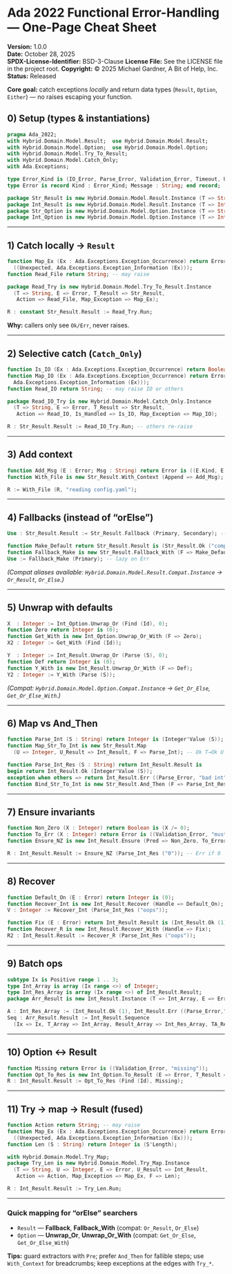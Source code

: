 
# Ada 2022 Functional Error-Handling — One‑Page Cheat Sheet

**Version:** 1.0.0  
**Date:** October 28, 2025  
**SPDX-License-Identifier:** BSD-3-Clause
**License File:** See the LICENSE file in the project root.
**Copyright:** © 2025 Michael Gardner, A Bit of Help, Inc.  
**Status:** Released  


**Core goal:** catch exceptions *locally* and return data types (`Result`, `Option`, `Either`) — no raises escaping your function.

## 0) Setup (types & instantiations)

```ada
pragma Ada_2022;
with Hybrid.Domain.Model.Result;  use Hybrid.Domain.Model.Result;
with Hybrid.Domain.Model.Option;  use Hybrid.Domain.Model.Option;
with Hybrid.Domain.Model.Try_To_Result;
with Hybrid.Domain.Model.Catch_Only;
with Ada.Exceptions;

type Error_Kind is (IO_Error, Parse_Error, Validation_Error, Timeout, Unexpected);
type Error is record Kind : Error_Kind; Message : String; end record;

package Str_Result is new Hybrid.Domain.Model.Result.Instance (T => String,  E => Error);
package Int_Result is new Hybrid.Domain.Model.Result.Instance (T => Integer, E => Error);
package Str_Option is new Hybrid.Domain.Model.Option.Instance (T => String);
package Int_Option is new Hybrid.Domain.Model.Option.Instance (T => Integer);
```

---

## 1) Catch locally → `Result`

```ada
function Map_Ex (Ex : Ada.Exceptions.Exception_Occurrence) return Error is
  ((Unexpected, Ada.Exceptions.Exception_Information (Ex)));
function Read_File return String; -- may raise

package Read_Try is new Hybrid.Domain.Model.Try_To_Result.Instance
  (T => String, E => Error, T_Result => Str_Result,
   Action => Read_File, Map_Exception => Map_Ex);

R : constant Str_Result.Result := Read_Try.Run;
```

**Why:** callers only see `Ok/Err`, never raises.

---

## 2) Selective catch (`Catch_Only`)

```ada
function Is_IO (Ex : Ada.Exceptions.Exception_Occurrence) return Boolean is (True); -- your test
function Map_IO (Ex : Ada.Exceptions.Exception_Occurrence) return Error is ((IO_Error,
  Ada.Exceptions.Exception_Information (Ex)));
function Read_IO return String; -- may raise IO or others

package Read_IO_Try is new Hybrid.Domain.Model.Catch_Only.Instance
  (T => String, E => Error, T_Result => Str_Result,
   Action => Read_IO, Is_Handled => Is_IO, Map_Exception => Map_IO);

R : Str_Result.Result := Read_IO_Try.Run; -- others re-raise
```

---

## 3) Add context

```ada
function Add_Msg (E : Error; Msg : String) return Error is ((E.Kind, E.Message & " :: " & Msg));
function With_File is new Str_Result.With_Context (Append => Add_Msg);

R := With_File (R, "reading config.yaml");
```

---

## 4) Fallbacks (instead of “orElse”)

```ada
Use : Str_Result.Result := Str_Result.Fallback (Primary, Secondary); -- eager

function Make_Default return Str_Result.Result is (Str_Result.Ok ("computed"));
function Fallback_Make is new Str_Result.Fallback_With (F => Make_Default);
Use := Fallback_Make (Primary); -- lazy on Err
```

*(Compat aliases available: `Hybrid.Domain.Model.Result.Compat.Instance` → `Or_Result`, `Or_Else`.)*

---

## 5) Unwrap with defaults

```ada
X  : Integer := Int_Option.Unwrap_Or (Find (Id), 0);
function Zero return Integer is (0);
function Get_With is new Int_Option.Unwrap_Or_With (F => Zero);
X2 : Integer := Get_With (Find (Id));

Y  : Integer := Int_Result.Unwrap_Or (Parse (S), 0);
function Def return Integer is (0);
function Y_With is new Int_Result.Unwrap_Or_With (F => Def);
Y2 : Integer := Y_With (Parse (S));
```

*(Compat: `Hybrid.Domain.Model.Option.Compat.Instance` → `Get_Or_Else`, `Get_Or_Else_With`.)*

---

## 6) Map vs And_Then

```ada
function Parse_Int (S : String) return Integer is (Integer'Value (S));
function Map_Str_To_Int is new Str_Result.Map
  (U => Integer, U_Result => Int_Result, F => Parse_Int); -- Ok T→Ok U

function Parse_Int_Res (S : String) return Int_Result.Result is
begin return Int_Result.Ok (Integer'Value (S));
exception when others => return Int_Result.Err ((Parse_Error, "bad int")); end;
function Bind_Str_To_Int is new Str_Result.And_Then (F => Parse_Int_Res); -- T→Result U
```

---

## 7) Ensure invariants

```ada
function Non_Zero (X : Integer) return Boolean is (X /= 0);
function To_Err (X : Integer) return Error is ((Validation_Error, "must be non-zero"));
function Ensure_NZ is new Int_Result.Ensure (Pred => Non_Zero, To_Error => To_Err);

R : Int_Result.Result := Ensure_NZ (Parse_Int_Res ("0")); -- Err if 0
```

---

## 8) Recover

```ada
function Default_On (E : Error) return Integer is (0);
function Recover_Int is new Int_Result.Recover (Handle => Default_On);
V : Integer := Recover_Int (Parse_Int_Res ("oops"));

function Fix (E : Error) return Int_Result.Result is (Int_Result.Ok (1));
function Recover_R is new Int_Result.Recover_With (Handle => Fix);
R2 : Int_Result.Result := Recover_R (Parse_Int_Res ("oops"));
```

---

## 9) Batch ops

```ada
subtype Ix is Positive range 1 .. 3;
type Int_Array is array (Ix range <>) of Integer;
type Int_Res_Array is array (Ix range <>) of Int_Result.Result;
package Arr_Result is new Int_Result.Instance (T => Int_Array, E => Error);

A : Int_Res_Array := (Int_Result.Ok (1), Int_Result.Err ((Parse_Error,"x")), Int_Result.Ok (3));
Seq : Arr_Result.Result := Int_Result.Sequence
  (Ix => Ix, T_Array => Int_Array, Result_Array => Int_Res_Array, TA_Result => Arr_Result) (A);
```

---

## 10) Option ↔ Result

```ada
function Missing return Error is ((Validation_Error, "missing"));
function Opt_To_Res is new Int_Option.To_Result (E => Error, T_Result => Int_Result);
R : Int_Result.Result := Opt_To_Res (Find (Id), Missing);
```

---

## 11) Try → map → Result (fused)

```ada
function Action return String; -- may raise
function Map_Ex (Ex : Ada.Exceptions.Exception_Occurrence) return Error is
  ((Unexpected, Ada.Exceptions.Exception_Information (Ex)));
function Len (S : String) return Integer is (S'Length);

with Hybrid.Domain.Model.Try_Map;
package Try_Len is new Hybrid.Domain.Model.Try_Map.Instance
  (T => String, U => Integer, E => Error, U_Result => Int_Result,
   Action => Action, Map_Exception => Map_Ex, F => Len);

R : Int_Result.Result := Try_Len.Run;
```

---

### Quick mapping for “orElse” searchers
- `Result` — **Fallback**, **Fallback_With** (compat: `Or_Result`, `Or_Else`)
- `Option` — **Unwrap_Or**, **Unwrap_Or_With** (compat: `Get_Or_Else`, `Get_Or_Else_With`)

**Tips:** guard extractors with `Pre`; prefer `And_Then` for fallible steps; use `With_Context` for breadcrumbs; keep exceptions at the edges with `Try_*`.
